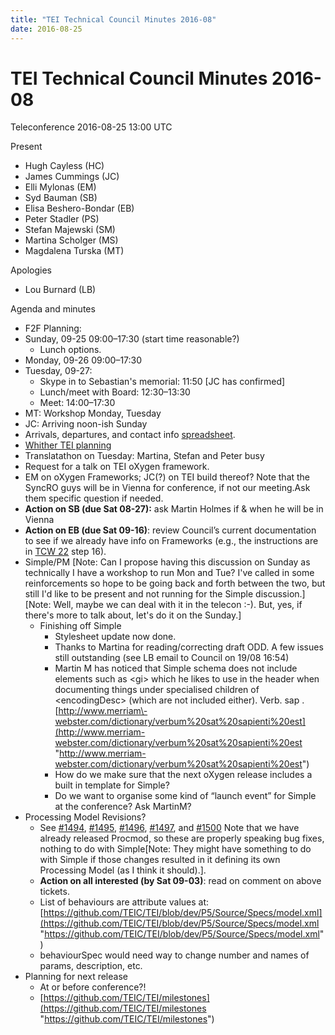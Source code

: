 ```yaml
---
title: "TEI Technical Council Minutes 2016-08"
date: 2016-08-25
---
```

# TEI Technical Council Minutes 2016-08





 
 Teleconference 2016\-08\-25 13:00 UTC
 
 Present


* Hugh Cayless (HC)
* James Cummings (JC)
* Elli Mylonas (EM)
* Syd Bauman (SB)
* Elisa Beshero\-Bondar (EB)
* Peter Stadler (PS)
* Stefan Majewski (SM)
* Martina Scholger (MS)
* Magdalena Turska (MT)


Apologies


* Lou Burnard (LB)




 
 Agenda and minutes
 
 
* F2F Planning:
* Sunday, 09\-25 09:00–17:30 (start time reasonable?)
	+ Lunch options.
* Monday, 09\-26 09:00–17:30
* Tuesday, 09\-27:
	+ Skype in to Sebastian's memorial: 11:50 \[JC has confirmed]
	+ Lunch/meet with Board: 12:30–13:30
	+ Meet: 14:00–17:30
* MT: Workshop Monday, Tuesday
* JC: Arriving noon\-ish Sunday
* Arrivals, departures, and contact info [spreadsheet](https://www.tei-c.org/Activities/Council/Meetings/gid=0 "spreadsheet").
* [Whither TEI planning](https://docs.google.com/document/d/1E1SEMfxvhhm_I9fAwFzOMXOl6mLy02o10aJWQt7BfhM/edit "Whither TEI planning")
* Translatathon on Tuesday: Martina, Stefan and Peter busy
* Request for a talk on TEI oXygen framework.
* EM on oXygen Frameworks; JC(?) on TEI build thereof? Note that the SyncRO guys will
 be in Vienna for conference, if not our meeting.Ask them specific question if needed.
* **Action on SB (due Sat 08\-27\):** ask Martin Holmes if \& when he will be in Vienna
* **Action on EB (due Sat 09\-16\)**: review Council’s current documentation to see if we already have info on Frameworks
 (e.g., the instructions are in [TCW 22](http://teic.github.io/TCW/tcw22.html "TCW 22") step 16\).
* Simple/PM \[Note: Can I propose having this discussion on Sunday as technically I have
 a workshop to run Mon and Tue? I've called in some reinforcements so hope to be going
 back and forth between the two, but still I'd like to be present and not running for
 the Simple discussion.] \[Note: Well, maybe we can deal with it in the telecon :\-).
 But, yes, if there's more to talk about, let's do it on the Sunday.]
	+ Finishing off Simple
		- Stylesheet update now done.
		- Thanks to Martina for reading/correcting draft ODD. A few issues still outstanding
		 (see LB email to Council on 19/08 16:54\)
		- Martin M has noticed that Simple schema does not include elements such as \<gi\> which
		 he likes to use in the header when documenting things under specialised children of
		 \<encodingDesc\> (which are not included either). Verb. sap . [http://www.merriam\-webster.com/dictionary/verbum%20sat%20sapienti%20est](http://www.merriam-webster.com/dictionary/verbum%20sat%20sapienti%20est "http://www.merriam-webster.com/dictionary/verbum%20sat%20sapienti%20est")
		- How do we make sure that the next oXygen release includes a built in template for
		 Simple?
		- Do we want to organise some kind of “launch event” for Simple at the conference? Ask
		 MartinM?
* Processing Model Revisions?
	+ See [\#1494](https://github.com/TEIC/TEI/issues/1494 "#1494"), [\#1495](https://github.com/TEIC/TEI/issues/1495 "#1495"), [\#1496](https://github.com/TEIC/TEI/issues/1496 "#1496"), [\#1497](https://github.com/TEIC/TEI/issues/1497 "#1497"), and [\#1500](https://github.com/TEIC/TEI/issues/1500 "#1500") Note that we have already released Procmod, so these are properly speaking bug fixes,
	 nothing to do with Simple\[Note: They might have something to do with Simple if those changes resulted in it
	 defining its own Processing Model (as I think it should).].
	+ **Action on all interested (by Sat 09\-03\)**: read on comment on above tickets.
	+ List of behaviours are attribute values at: [https://github.com/TEIC/TEI/blob/dev/P5/Source/Specs/model.xml](https://github.com/TEIC/TEI/blob/dev/P5/Source/Specs/model.xml "https://github.com/TEIC/TEI/blob/dev/P5/Source/Specs/model.xml")
	+ behaviourSpec would need way to change number and names of params, description, etc.
* Planning for next release
	+ At or before conference?!
	+ [https://github.com/TEIC/TEI/milestones](https://github.com/TEIC/TEI/milestones "https://github.com/TEIC/TEI/milestones")






